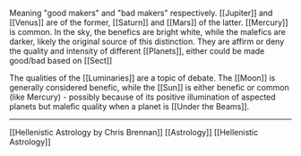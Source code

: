Meaning "good makers" and "bad makers" respectively. [[Jupiter]] and [[Venus]] are of the former, [[Saturn]] and [[Mars]] of the latter. [[Mercury]] is common. In the sky, the benefics are bright white, while the malefics are darker, likely the original source of this distinction. They are affirm or deny the quality and intensity of different [[Planets]], either could be made good/bad based on [[Sect]]

The qualities of the [[Luminaries]] are a topic of debate. The [[Moon]] is generally considered benefic, while the [[Sun]] is either benefic or common (like Mercury) - possibly because of its positive illumination of aspected planets but malefic quality when a planet is [[Under the Beams]].

---
[[Hellenistic Astrology by Chris Brennan]]
[[Astrology]]
[[Hellenistic Astrology]]